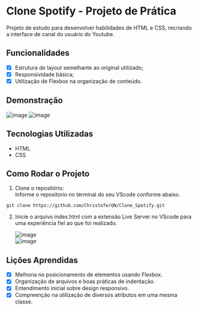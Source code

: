 # Clone Spotify - Projeto de Prática

Projeto de estudo para desenvolver habilidades de HTML e CSS, recriando a interface de canal do usuário do Youtube.

## Funcionalidades

- [x] Estrutura de layout semelhante ao original utilizado;
- [x] Responsividade básica;
- [x] Utilização de Flexbox na organização de conteúdo.

## Demonstração

  ![image](https://github.com/user-attachments/assets/7b592032-c228-4fc5-8a76-5c702edbad56)
  ![image](https://github.com/user-attachments/assets/a9b0fc7d-2402-4d43-ae2d-151d29cb8668)

## Tecnologias Utilizadas

- HTML
- CSS

## Como Rodar o Projeto

1. Clone o repositório: <br>
Informe o repositorio no terminal do seu VScode conforme abaixo.
```
git clone https://github.com/ChristoferQN/Clone_Spotify.git
```
2. Inicie o arquivo index.html com a extensão Live Server no VScode para uma experiência fiel ao que foi realizado.

   ![image](https://github.com/user-attachments/assets/cb20f841-193c-4400-b246-e673699c5d41) <br>
   ![image](https://github.com/user-attachments/assets/06cc9c56-0cf1-4b48-91b4-6a98e1f1babb)
   
## Lições Aprendidas
    
 - [x] Melhoria no posicionamento de elementos usando Flexbox.
 - [x] Organização de arquivos e boas práticas de indentação.
 - [x] Entendimento inicial sobre design responsivo.
 - [X] Compreenção na utilização de diversos atributos em uma mesma classe.
